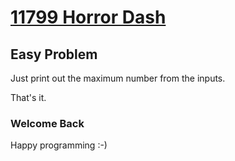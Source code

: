 # [11799 Horror Dash](https://uva.onlinejudge.org/index.php?option=com_onlinejudge&Itemid=8&page=show_problem&problem=2899)

## Easy Problem

Just print out the maximum number from the inputs.

That's it.

### Welcome Back ###
Happy programming :-)
